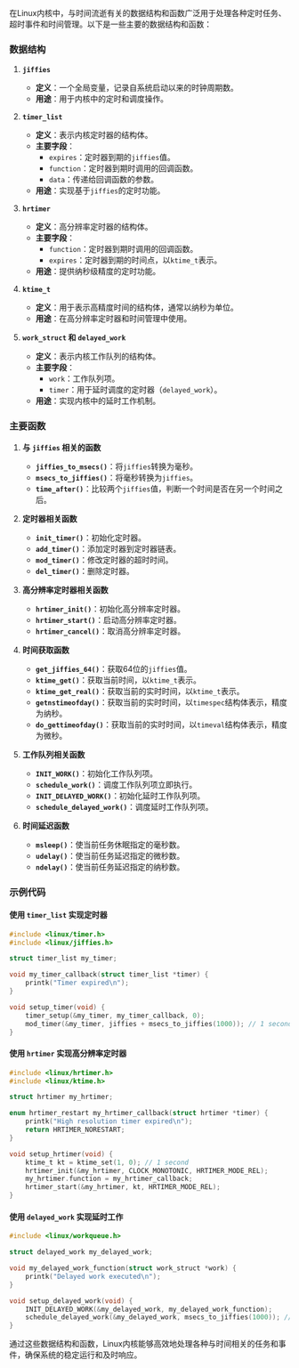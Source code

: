 在Linux内核中，与时间流逝有关的数据结构和函数广泛用于处理各种定时任务、超时事件和时间管理。以下是一些主要的数据结构和函数：

### 数据结构

1. **`jiffies`**
    - **定义**：一个全局变量，记录自系统启动以来的时钟周期数。
    - **用途**：用于内核中的定时和调度操作。

2. **`timer_list`**
    - **定义**：表示内核定时器的结构体。
    - **主要字段**：
        - `expires`：定时器到期的`jiffies`值。
        - `function`：定时器到期时调用的回调函数。
        - `data`：传递给回调函数的参数。
    - **用途**：实现基于`jiffies`的定时功能。

3. **`hrtimer`**
    - **定义**：高分辨率定时器的结构体。
    - **主要字段**：
        - `function`：定时器到期时调用的回调函数。
        - `expires`：定时器到期的时间点，以`ktime_t`表示。
    - **用途**：提供纳秒级精度的定时功能。

4. **`ktime_t`**
    - **定义**：用于表示高精度时间的结构体，通常以纳秒为单位。
    - **用途**：在高分辨率定时器和时间管理中使用。

5. **`work_struct` 和 `delayed_work`**
    - **定义**：表示内核工作队列的结构体。
    - **主要字段**：
        - `work`：工作队列项。
        - `timer`：用于延时调度的定时器（`delayed_work`）。
    - **用途**：实现内核中的延时工作机制。

### 主要函数

1. **与 `jiffies` 相关的函数**
    - **`jiffies_to_msecs()`**：将`jiffies`转换为毫秒。
    - **`msecs_to_jiffies()`**：将毫秒转换为`jiffies`。
    - **`time_after()`**：比较两个`jiffies`值，判断一个时间是否在另一个时间之后。

2. **定时器相关函数**
    - **`init_timer()`**：初始化定时器。
    - **`add_timer()`**：添加定时器到定时器链表。
    - **`mod_timer()`**：修改定时器的超时时间。
    - **`del_timer()`**：删除定时器。

3. **高分辨率定时器相关函数**
    - **`hrtimer_init()`**：初始化高分辨率定时器。
    - **`hrtimer_start()`**：启动高分辨率定时器。
    - **`hrtimer_cancel()`**：取消高分辨率定时器。

4. **时间获取函数**
    - **`get_jiffies_64()`**：获取64位的`jiffies`值。
    - **`ktime_get()`**：获取当前时间，以`ktime_t`表示。
    - **`ktime_get_real()`**：获取当前的实时时间，以`ktime_t`表示。
    - **`getnstimeofday()`**：获取当前的实时时间，以`timespec`结构体表示，精度为纳秒。
    - **`do_gettimeofday()`**：获取当前的实时时间，以`timeval`结构体表示，精度为微秒。

5. **工作队列相关函数**
    - **`INIT_WORK()`**：初始化工作队列项。
    - **`schedule_work()`**：调度工作队列项立即执行。
    - **`INIT_DELAYED_WORK()`**：初始化延时工作队列项。
    - **`schedule_delayed_work()`**：调度延时工作队列项。

6. **时间延迟函数**
    - **`msleep()`**：使当前任务休眠指定的毫秒数。
    - **`udelay()`**：使当前任务延迟指定的微秒数。
    - **`ndelay()`**：使当前任务延迟指定的纳秒数。

### 示例代码

#### 使用 `timer_list` 实现定时器
```c
#include <linux/timer.h>
#include <linux/jiffies.h>

struct timer_list my_timer;

void my_timer_callback(struct timer_list *timer) {
    printk("Timer expired\n");
}

void setup_timer(void) {
    timer_setup(&my_timer, my_timer_callback, 0);
    mod_timer(&my_timer, jiffies + msecs_to_jiffies(1000)); // 1 second
}
```

#### 使用 `hrtimer` 实现高分辨率定时器
```c
#include <linux/hrtimer.h>
#include <linux/ktime.h>

struct hrtimer my_hrtimer;

enum hrtimer_restart my_hrtimer_callback(struct hrtimer *timer) {
    printk("High resolution timer expired\n");
    return HRTIMER_NORESTART;
}

void setup_hrtimer(void) {
    ktime_t kt = ktime_set(1, 0); // 1 second
    hrtimer_init(&my_hrtimer, CLOCK_MONOTONIC, HRTIMER_MODE_REL);
    my_hrtimer.function = my_hrtimer_callback;
    hrtimer_start(&my_hrtimer, kt, HRTIMER_MODE_REL);
}
```

#### 使用 `delayed_work` 实现延时工作
```c
#include <linux/workqueue.h>

struct delayed_work my_delayed_work;

void my_delayed_work_function(struct work_struct *work) {
    printk("Delayed work executed\n");
}

void setup_delayed_work(void) {
    INIT_DELAYED_WORK(&my_delayed_work, my_delayed_work_function);
    schedule_delayed_work(&my_delayed_work, msecs_to_jiffies(1000)); // 1 second
}
```

通过这些数据结构和函数，Linux内核能够高效地处理各种与时间相关的任务和事件，确保系统的稳定运行和及时响应。